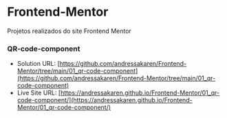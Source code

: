 # Frontend-Mentor
 Projetos realizados do site Frontend Mentor

### QR-code-component
- Solution URL: [https://github.com/andressakaren/Frontend-Mentor/tree/main/01_qr-code-component](https://github.com/andressakaren/Frontend-Mentor/tree/main/01_qr-code-component)
- Live Site URL: [https://andressakaren.github.io/Frontend-Mentor/01_qr-code-component/](https://andressakaren.github.io/Frontend-Mentor/01_qr-code-component/)

